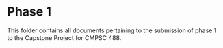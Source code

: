 # Phase 1
This folder contains all documents pertaining to the submission of phase 1 to the Capstone Project for CMPSC 488.
